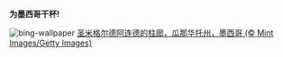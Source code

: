 
**为墨西哥干杯!**

![bing-wallpaper](https://www.bing.com/th?id=OHR.SanMiguelAllende_ZH-CN1840507091_1920x1080.jpg)
[圣米格尔德阿连德的柱廊，瓜那华托州，墨西哥 (© Mint Images/Getty Images)](https://www.bing.com/search?q=%E5%A2%A8%E8%A5%BF%E5%93%A5%E4%BA%94%E6%9C%88%E4%BA%94%E6%97%A5%E8%8A%82&amp;form=hpcapt&amp;mkt=zh-cn)
  